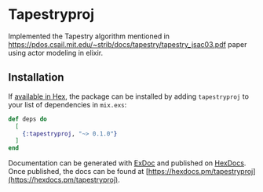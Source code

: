 # Tapestryproj
Implemented the Tapestry algorithm mentioned in https://pdos.csail.mit.edu/~strib/docs/tapestry/tapestry_jsac03.pdf paper using actor modeling in elixir.

## Installation

If [available in Hex](https://hex.pm/docs/publish), the package can be installed
by adding `tapestryproj` to your list of dependencies in `mix.exs`:

```elixir
def deps do
  [
    {:tapestryproj, "~> 0.1.0"}
  ]
end
```

Documentation can be generated with [ExDoc](https://github.com/elixir-lang/ex_doc)
and published on [HexDocs](https://hexdocs.pm). Once published, the docs can
be found at [https://hexdocs.pm/tapestryproj](https://hexdocs.pm/tapestryproj).

